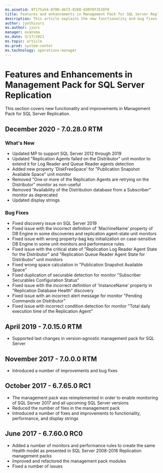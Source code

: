 ```yaml
---
ms.assetid: 9f175a54-0700-4bf3-8288-d30f0f3538f0
title: Features and enhancements in Management Pack for SQL Server Replication
description: This article explains the new functionality and bug fixes implemented in Management Pack for SQL Server Replication
author: jyothisuri
ms.author: jsuri
manager: evansma
ms.date: 3/17/2021
ms.topic: article
ms.prod: system-center
ms.technology: operations-manager
---
```


# Features and Enhancements in Management Pack for SQL Server Replication

This section covers new functionality and improvements in Management Pack for SQL Server Replication.

## December 2020 - 7.0.28.0 RTM

### What's New

- Updated MP to support SQL Server 2012 through 2019
- Updated "Replication Agents failed on the Distributor" unit monitor to extend it for Log Reader and Queue Reader agents detection
- Added new property 'DiskFreeSpace' for "Publication Snapshot Available Space" unit monitor
- Removed "One or more of the Replication Agents are retrying on the Distributor" monitor as non-useful
- Removed “Availability of the Distribution database from a Subscriber” monitor as deprecated
- Updated display strings

### Bug Fixes

- Fixed discovery issue on SQL Server 2019
- Fixed issue with the incorrect definition of 'MachineName' property of DB Engine in some discoveries and replication agent-state unit monitors
- Fixed issue with wrong property-bag key initialization on case-sensitive DB Engine in some unit monitors and performance rules
- Fixed issue with the critical state of "Replication Log Reader Agent State for the Distributor" and "Replication Queue Reader Agent State for Distributor" unit monitors
- Fixed wrong space calculation in "Publication Snapshot Available Space"
- Fixed duplication of securable detection for monitor "Subscriber Securables Configuration Status"
- Fixed issue with the incorrect definition of 'InstanceName' property in "Replication Database Health" discovery
- Fixed issue with an incorrect alert message for monitor "Pending Commands on Distributor"
- Fixed issue with incorrect condition detection for monitor "Total daily execution time of the Replication Agent"

## April 2019 - 7.0.15.0 RTM

- Supported last changes in version-agnostic management pack for SQL Server

## November 2017 - 7.0.0.0 RTM

- Introduced a number of improvements and bug fixes

## October 2017 - 6.7.65.0 RC1

- The management pack was reimplemented in order to enable monitoring of SQL Server 2017 and all upcoming SQL Server versions
- Reduced the number of files in the management pack
- Introduced a number of fixes and improvements to functionality, performance, and display strings

## June 2017 - 6.7.60.0 RC0

- Added a number of monitors and performance rules to create the same Health model as presented in SQL Server 2008-2016 Replication management packs
- Improved and refactored the management pack modules
- Fixed a number of issues

